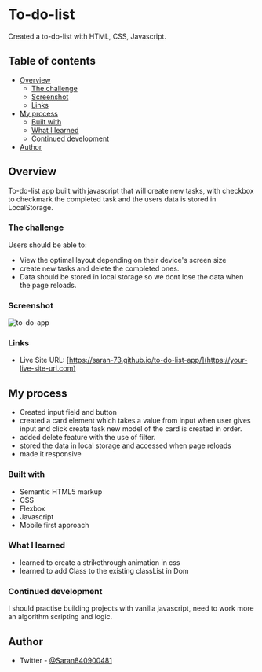 # To-do-list 
 Created a to-do-list with HTML, CSS, Javascript.

## Table of contents

- [Overview](#overview)
  - [The challenge](#the-challenge)
  - [Screenshot](#screenshot)
  - [Links](#links)
- [My process](#my-process)
  - [Built with](#built-with)
  - [What I learned](#what-i-learned)
  - [Continued development](#continued-development)
- [Author](#author)


## Overview
  To-do-list app built with javascript that will create new tasks, with checkbox to checkmark the completed task and the users data is stored in LocalStorage.

### The challenge

Users should be able to:

- View the optimal layout depending on their device's screen size
- create new tasks and delete the completed ones.
- Data should be stored in local storage so we dont lose the data when the page reloads.

### Screenshot


![to-do-app](https://user-images.githubusercontent.com/94773376/166233027-b9b32cd1-de5c-4cc5-a95c-82f94f7a336f.PNG)


### Links

- Live Site URL: [https://saran-73.github.io/to-do-list-app/](https://your-live-site-url.com)

## My process

  - Created input field and button
  - created a card element which takes a value from input when user gives input and click create task new model of the card is created in order.
  - added delete feature with the use of filter.
  - stored the data in local storage and accessed when page reloads 
  - made it responsive

### Built with

- Semantic HTML5 markup
- CSS 
- Flexbox
- Javascript
- Mobile first approach

### What I learned

  - learned to create a strikethrough animation in css
  - learned to add Class to the existing classList in Dom

### Continued development

I should practise building projects with vanilla javascript, need to work more an algorithm scripting and logic.

## Author

- Twitter - [@Saran840900481](https://www.twitter.com/yourusername)



